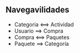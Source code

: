 ## Navegavilidades

- Categoria <==> Actividad 
- Usuario ==> Compra
- Compra <==> Paquetes
- Paquete ==> Categoría